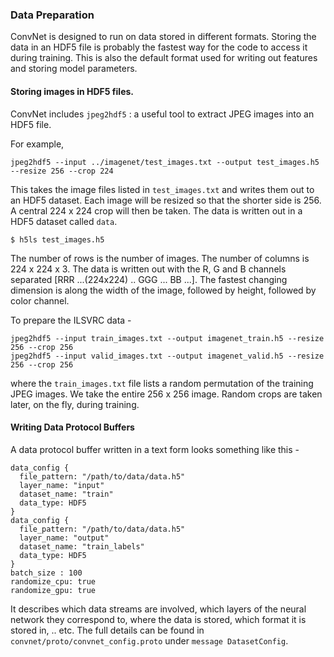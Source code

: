 ### Data Preparation

ConvNet is designed to run on data stored in different formats. Storing the data in an
HDF5 file is probably the fastest way for the code to access it during training. This is also the default format used for writing out features and storing model parameters.

#### Storing images in HDF5 files.
ConvNet includes `jpeg2hdf5` : a useful tool to extract JPEG images into an HDF5 file.

For example, 
```
jpeg2hdf5 --input ../imagenet/test_images.txt --output test_images.h5 --resize 256 --crop 224
```

This takes the image files listed in `test_images.txt` and writes them out to an HDF5 dataset. Each image will be resized so that the shorter side is 256. A central 224 x 224 crop will then be taken. The data is written out in a HDF5 dataset called `data`.
```
$ h5ls test_images.h5
```
The number of rows is the number of images. The number of columns is 224 x 224 x 3. The data is written out with the R, G and B channels separated  [RRR ...(224x224) .. GGG ... BB ...]. The fastest changing dimension is along the width of the image, followed by height, followed by color channel.

To prepare the ILSVRC data - 
```
jpeg2hdf5 --input train_images.txt --output imagenet_train.h5 --resize 256 --crop 256
jpeg2hdf5 --input valid_images.txt --output imagenet_valid.h5 --resize 256 --crop 256
```
where the `train_images.txt` file lists a random permutation of the training JPEG images.
We take the entire 256 x 256 image. Random crops are taken later, on the fly, during training.


#### Writing Data Protocol Buffers
A data protocol buffer written in a text form looks something like this - 
```
data_config {
  file_pattern: "/path/to/data/data.h5"
  layer_name: "input"
  dataset_name: "train"
  data_type: HDF5
}
data_config {
  file_pattern: "/path/to/data/data.h5"
  layer_name: "output"
  dataset_name: "train_labels"
  data_type: HDF5
}
batch_size : 100
randomize_cpu: true
randomize_gpu: true
```
It describes which data streams are involved, which layers of the neural network they correspond to, where the data is stored, which format it is stored in, ..  etc.
The full details can be found in `convnet/proto/convnet_config.proto` under `message DatasetConfig`.
